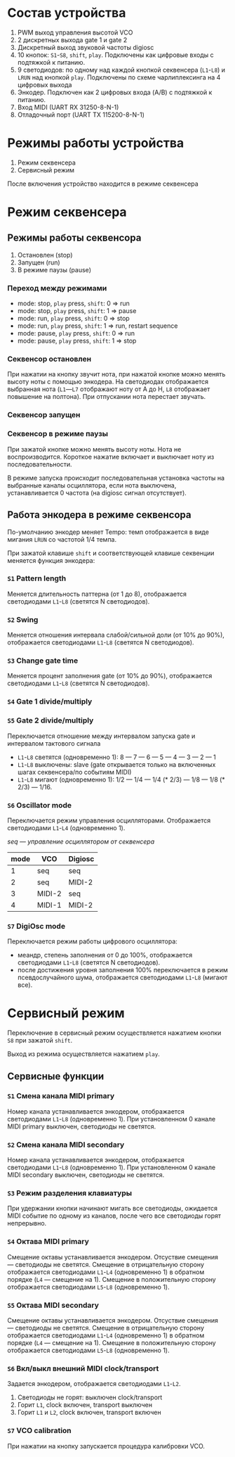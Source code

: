 # Состав устройства

1. PWM выход управления высотой VCO
2. 2 дискретных выхода gate 1 и gate 2
3. Дискретный выход звуковой частоты digiosc
4. 10 кнопок: `S1`-`S8`, `shift`, `play`. Подключены как цифровые входы с подтяжкой к питанию.
5. 9 светодиодов: по одному над каждой кнопкой секвенсера (`L1`-`L8`) и `LRUN` над кнопкой `play`. Подключены по схеме чарлиплексинга на 4 цифровых выхода
6. Энкодер. Подключен как 2 цифровых входа (A/B) с подтяжкой к питанию.
7. Вход MIDI (UART RX 31250-8-N-1)
8. Отладочный порт (UART TX 115200-8-N-1)

# Режимы работы устройства

1. Режим секвенсера
2. Сервисный режим

После включения устройство находится в режиме секвенсера

# Режим секвенсера

## Режимы работы секвенсора

1. Остановлен (stop)
2. Запущен (run)
3. В режиме паузы (pause)

### Переход между режимами

* mode: stop, `play` press, `shift`: 0 => run
* mode: stop, `play` press, `shift`: 1 => pause
* mode: run, `play` press, `shift`: 0 => stop
* mode: run, `play` press, `shift`: 1 => run, restart sequence
* mode: pause, `play` press, `shift`: 0 => run
* mode: pause, `play` press, `shift`: 1 => stop

### Секвенсор остановлен
При нажатии на кнопку звучит нота, при нажатой кнопке можно менять высоту ноты с помощью энкодера. На светодиодах отображается выбранная нота (`L1`—`L7` отображают ноту от A до H, `L8` отображает повышение на полтона). При отпускании нота перестает звучать.

### Секвенсор запущен
### Секвенсор в режиме паузы
При зажатой кнопке можно менять высоту ноты. Нота не воспроизводится.
Короткое нажатие включает и выключает ноту из последовательности.

В режиме запуска происходит последовательная установка частоты на выбранные каналы осциллятора, если нота выключена, устанавливается 0 частота (на digiosc сигнал отсутствует).

## Работа энкодера в режиме секвенсора

По-умолчанию энкодер меняет Tempo: темп отображается в виде мигания `LRUN` со частотой 1/4 темпа.

При зажатой клавише `shift` и соответствующей клавише секвенции меняется функция энкодера:

### `S1` Pattern length

Меняется длительность паттерна (от 1 до 8), отображается светодиодами `L1`-`L8` (светятся N светодиодов).

### `S2` Swing

Меняется отношения интервала слабой/сильной доли (от 10% до 90%), отображается светодиодами `L1`-`L8` (светятся N светодиодов).

### `S3` Change gate time

Меняется процент заполнения gate (от 10% до 90%), отображается светодиодами `L1`-`L8` (светятся N светодиодов).

### `S4` Gate 1 divide/multiply
### `S5` Gate 2 divide/multiply

Переключается отношение между интервалом запуска gate и интервалом тактового сигнала

* `L1`-`L8` светятся (одновременно 1): 8 — 7 — 6 — 5 — 4 — 3 — 2 — 1
* `L1`-`L8` выключены: slave (gate открывается только на включенных шагах секвенсера/по событиям MIDI)
* `L1`-`L8` мигают (одновременно 1): 1/2 — 1/4 — 1/4 (* 2/3) — 1/8 — 1/8 (* 2/3) — 1/16.

### `S6` Oscillator mode

Переключается режим управления осцилляторами. Отображается светодиодами `L1`-`L4` (одновременно 1).

_seq — управление осциллятором от секвенсера_

| mode | VCO | Digiosc |
|---|---|---|
| 1 | seq | seq |
| 2 | seq | MIDI-2 |
| 3 | MIDI-2 | seq |
| 4 | MIDI-1 | MIDI-2 |

### `S7` DigiOsc mode

Переключается режим работы цифрового осциллятора:

* меандр, степень заполнения от 0 до 100%, отображается светодиодами `L1`-`L8` (светятся N светодиодов).
* после достижения уровня заполнения 100% переключается в режим псевдослучайного шума, отображается светодиодами `L1`-`L8` (мигают все).

# Сервисный режим

Переключение в сервисный режим осуществляется нажатием кнопки `S8` при зажатой `shift`.

Выход из режима осуществляется нажатием `play`.

## Сервисные функции

### `S1` Смена канала MIDI primary

Номер канала устанавливается энкодером, отображается светодиодами `L1`-`L8` (одновременно 1).
При установленном 0 канале  MIDI primary выключен, светодиоды не светятся.

### `S2` Смена канала MIDI secondary

Номер канала устанавливается энкодером, отображается светодиодами `L1`-`L8` (одновременно 1).
При установленном 0 канале  MIDI secondary выключен, светодиоды не светятся.

### `S3` Режим разделения клавиатуры

При удержании кнопки начинают мигать все светодиоды, ожидается MIDI событие по одному из каналов, после чего все светодиоды горят непрерывно.

### `S4` Октава MIDI primary

Смещение октавы устанавливается энкодером. Отсуствие смещения — светодиоды не светятся. Смещение в отрицательную сторону отображается светодиодами `L1`-`L4` (одновременно 1) в обратном порядке (`L4` — смещение на 1). Смещение в положительную сторону отображается светодиодами `L5`-`L8` (одновременно 1).

### `S5` Октава MIDI secondary

Смещение октавы устанавливается энкодером. Отсуствие смещения — светодиоды не светятся. Смещение в отрицательную сторону отображается светодиодами `L1`-`L4` (одновременно 1) в обратном порядке (`L4` — смещение на 1). Смещение в положительную сторону отображается светодиодами `L5`-`L8` (одновременно 1).

### `S6` Вкл/выкл внешний MIDI clock/transport

Задается энкодером, отображается светодиодами `L1`-`L2`.

1. Светодиоды не горят: выключен clock/transport
2. Горит `L1`, clock включен, transport выключен
3. Горит `L1` и `L2`, clock включен, transport включен

### `S7` VCO calibration

При нажатии на кнопку запускается процедура калибровки VCO.
